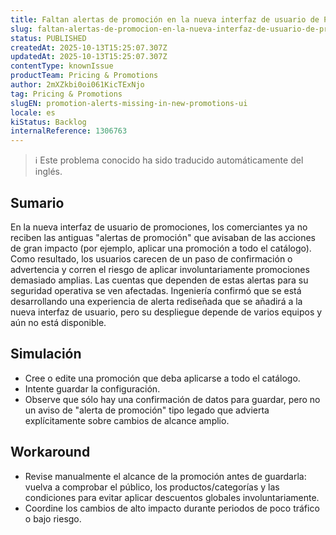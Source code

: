 ```yaml
---
title: Faltan alertas de promoción en la nueva interfaz de usuario de Promociones
slug: faltan-alertas-de-promocion-en-la-nueva-interfaz-de-usuario-de-promociones
status: PUBLISHED
createdAt: 2025-10-13T15:25:07.307Z
updatedAt: 2025-10-13T15:25:07.307Z
contentType: knownIssue
productTeam: Pricing & Promotions
author: 2mXZkbi0oi061KicTExNjo
tag: Pricing & Promotions
slugEN: promotion-alerts-missing-in-new-promotions-ui
locale: es
kiStatus: Backlog
internalReference: 1306763
---
```


>ℹ️ Este problema conocido ha sido traducido automáticamente del inglés.

## Sumario


En la nueva interfaz de usuario de promociones, los comerciantes ya no reciben las antiguas "alertas de promoción" que avisaban de las acciones de gran impacto (por ejemplo, aplicar una promoción a todo el catálogo).
Como resultado, los usuarios carecen de un paso de confirmación o advertencia y corren el riesgo de aplicar involuntariamente promociones demasiado amplias.
Las cuentas que dependen de estas alertas para su seguridad operativa se ven afectadas.
Ingeniería confirmó que se está desarrollando una experiencia de alerta rediseñada que se añadirá a la nueva interfaz de usuario, pero su despliegue depende de varios equipos y aún no está disponible.

## Simulación



- Cree o edite una promoción que deba aplicarse a todo el catálogo.
- Intente guardar la configuración.
- Observe que sólo hay una confirmación de datos para guardar, pero no un aviso de "alerta de promoción" tipo legado que advierta explícitamente sobre cambios de alcance amplio.

## Workaround



- Revise manualmente el alcance de la promoción antes de guardarla: vuelva a comprobar el público, los productos/categorías y las condiciones para evitar aplicar descuentos globales involuntariamente.
- Coordine los cambios de alto impacto durante periodos de poco tráfico o bajo riesgo.


